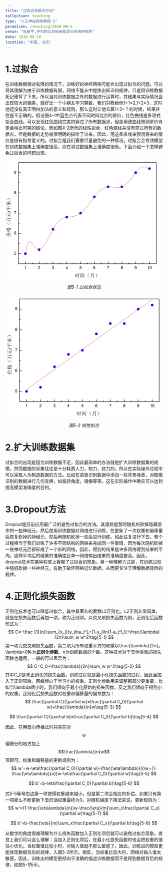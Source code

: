 ```yaml
---
title: "过拟合及解决办法"
collection: teaching
type: "人工神经网络教程-5"
permalink: /teaching/2018-NN-5
venue: "杜新宇,中科院北京纳米能源与系统研究所"
date: 2018-08-28
location: "中国, 北京"
---
```


<script type="text/javascript" src="http://cdn.mathjax.org/mathjax/latest/MathJax.js?config=default"></script>

# 1.过拟合

在训练数据相对有限的情况下，训练好的神经网络可能会出现过拟合的问题。可以将其理解为由于训练数据有限，网络不能从中提炼出知识和规律，只是将训练数据死记硬背了下来。所以当对训练数据之外的数据进行运算时，其结果与实际情况会出现较大的偏差。就好比一个小朋友学习算数，我们只教给他1+1=2,1+2=3，这时他还没有真正明白加法的意义和规则。那么这时让他去算1+3=？的时候，结果往往是不正确的。假设图4-1中蓝色点代表不同时间北京的房价，红色曲线是多项式拟合曲线。可以发现红色曲线完美的穿过了所有数据点，但是用该曲线预测房价肯定会得出可笑的结论。而如图4-2所示的线性拟合，红色直线并没有穿过所有的数据点，但是数据的走势被很明确的描绘了出来。因此，用这条直线来预测将来的房价是很有指导意义的。过拟合是我们需要尽量避免的一种情况，过拟合会导致模型在训练数据集上准确度很高，而在测试数据集上准确度很低。下面介绍一下怎样避免过拟合的问题出现。

![4-1](2018-NeuralNetwork/5-1.png)

*<center>图5-1 过拟合状态</center>*

![4-2](2018-NeuralNetwork/5-2.png)

*<center>图5-2 线性拟合</center>*

# 2.扩大训练数据集

过拟合的出现是因为训练数据不足，因此最简单的办法就是扩大训练数据集的规模。然而数据的采集往往是十分耗费人力，物力，财力的。所以在实际操作过程中可以采取人为制造数据的方法。比如在语音识别数据中添加一些背景噪音，对图像识别的数据进行几何变换，如旋转角度，镜像等等。这在实际操作中确实可以达到提高模型准确度的目的。



# 3.Dropout方法

Dropout是目前应用最广泛的避免过拟合的方法。其思路是暂时随机的砍掉隐藏层中的一些神经元，然后使用训练数据对网络进行训练，在更新了一次权重和偏移量后恢复砍掉的神经元，然后再随机砍掉一些后进行训练。如此往复进行下去。整个过程相当于我们训练了许多不同结构的网络来完成同一件事情，因为每次随机砍掉一些神经元后都形成了一个新的网络。因此，得到的结果是许多网络得到结果的平均。这种平均后的结果的准确度比单一网络输出结果的准确度要高。因此，dropout技术在某种程度上客服了过拟合的现象。另一种理解方式是，在训练过程中随机砍掉一些神经元，有助于破坏网络记忆数据，从而更专注于理解数据背后的规律。



# 4.正则化损失函数

正则化技术也可以降低过拟合，其中最著名的要数L2正则化。L2正则非常简单，就是在损失函数后再加一项，称为正则项。以交叉熵损失函数为例，正则化后函数形式为：
$$
C=-\frac {1}{n}\sum_{x_j}[y_jlna_j^L+(1-y_j)ln(1-a_j^L)]+\frac{\lambda}{2n}\sum_w w^2\tag{5-1}
$$
第一项为交叉熵损失函数，第二项为所有权重平方的和乘以\frac{\lambda}{2n}。\lambda>0称为**正则化参数**。n为训练数据的个数。这种技术对于其他类型的损失函数也适用，一般的可以表示为：
$$
C=C_0+\frac{\lambda}{2n}\sum_w w^2\tag{5-2}
$$
其中C_0是未正则化的损失函数。训练过程就是最小化损失函数的过程，因此当加入了正则项后，网络倾向于学习小的权重。正则化参数用来调整那部分更重要，比如当\lambda很小时，我们倾向于最小化原始的损失函数，反之我们倾向于得到小的权重。正则化后损失函数对权重和偏移量的偏导数为：
$$
\frac{\partial C}{\partial w}=\frac{\partial C_0}{\partial w}+\frac{\lambda}{n}w\tag{5-3}
$$

$$
\frac{\partial C}{\partial b}=\frac{\partial C_0}{\partial b}\tag{5-4}
$$

因此，在用反向传播法时只需在对$$w$$偏微分的地方加上$$\frac{\lambda}{n}w$$项即可。权重和偏移量的更新规则为：
$$
w'=w-\eta\frac{\partial C_0}{\partial w}-\frac{\eta\lambda}{n}w=(1-\frac{\eta\lambda}{n})w-\eta\frac{\partial C_0}{\partial w}\tag{5-5}
$$

$$
b'=b-\eta\frac{\partial C_0}{\partial b}\tag{5-6}
$$

式5-5等号右边第一项使得权重越来越小，但是第二项会相应的补偿。如果只有第一项那么不断更新下去的话权重最终为0。对随机梯度下降法来说，更新规则为：
$$
w'=(1-\frac{\eta\lambda}{n})w-\frac{\eta}{m}\sum_x\frac{\partial C_x}{\partial w}\tag{5-7}
$$

$$
b'=b-\frac{\eta}{m}\sum_x\frac{\partial C_x}{\partial b}\tag{5-8}
$$

从数学的角度很难理解为什么损失函数加入正则化项后就可以避免过拟合现象。直觉上我们可以这么理解：当加入正则化项后，在最小化损失函数时也会把权重的值往小优化。当权重值比较小时，对输入值就不那么敏感了。因此，训练出的模型更能体现数据背后的规律，入图5-2所示。相反，当权重比较大时，网络对输入值太敏感。因此，训练出的模型更倾向于准确的描述训练数据而不是得到数据背后的规律，如图5-1所示。